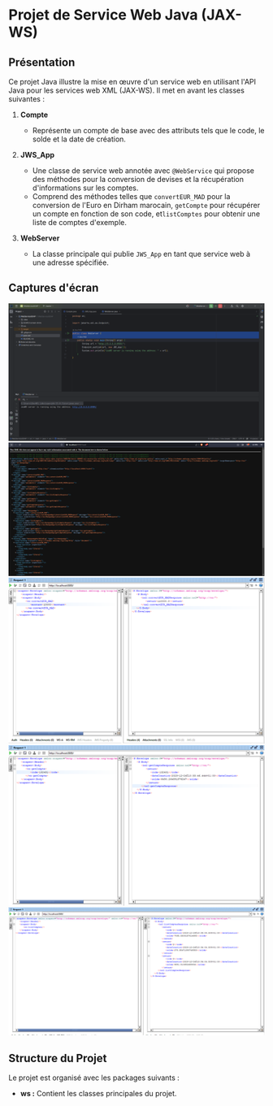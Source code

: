 # Projet de Service Web Java (JAX-WS)

## Présentation

Ce projet Java illustre la mise en œuvre d'un service web en utilisant l'API Java pour les services web XML (JAX-WS). Il met en avant les classes suivantes :

1. **Compte**

   - Représente un compte de base avec des attributs tels que le code, le solde et la date de création.

2. **JWS_App**

   - Une classe de service web annotée avec `@WebService` qui propose des méthodes pour la conversion de devises et la récupération d'informations sur les comptes.
   - Comprend des méthodes telles que `convertEUR_MAD` pour la conversion de l'Euro en Dirham marocain, `getCompte` pour récupérer un compte en fonction de son code, et`listComptes` pour obtenir une liste de comptes d'exemple.

3. **WebServer**
   - La classe principale qui publie `JWS_App` en tant que service web à une adresse spécifiée.

## Captures d'écran

![Demarrage du serveur](./screenshots/1.png)
![WSDL](./screenshots/2.png)
![Convertion du EUR vers MAD](./screenshots/3.png)
![Methode getCompte](./screenshots/getCompte.png)
![Methode listComptes](./screenshots/listComptes.png)

## Structure du Projet

Le projet est organisé avec les packages suivants :

- **ws :** Contient les classes principales du projet.
